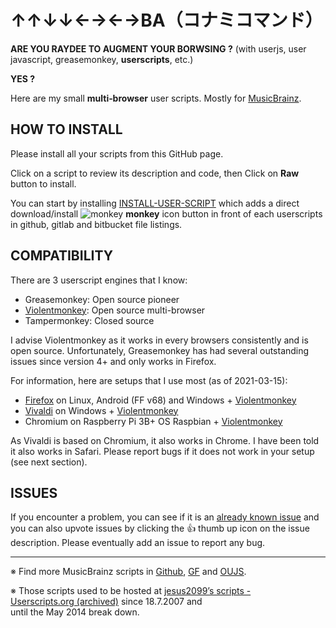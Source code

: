 ﻿↑↑↓↓←→←→BA（コナミコマンド）
=====================

**ARE YOU RAYDEE TO AUGMENT YOUR BORWSING ?** (with userjs, user javascript, 
greasemonkey, **userscripts**, etc.)

**YES ?**

Here are my small **multi‐browser** user scripts.
Mostly for [MusicBrainz](https://musicbrainz.org).


HOW TO INSTALL
--------------

Please install all your scripts from this GitHub page.

Click on a script to review its description and code, then 
Click on **Raw** button to install.

You can start by installing [INSTALL-USER-SCRIPT](https://github.com/jesus2099/konami-command/blob/master/INSTALL-USER-SCRIPT.user.js) 
which adds a direct download/install ![monkey](https://github.com/violentmonkey/violentmonkey/raw/1d911bffd7d4c37f82b5bcdada16f0b79fe0a70a/src/public/images/icon16.png) **monkey** icon button in front of each userscripts 
in github, gitlab and bitbucket file listings.


COMPATIBILITY
-------------

There are 3 userscript engines that I know:

- Greasemonkey: Open source pioneer
- [Violentmonkey](https://violentmonkey.github.io): Open source multi-browser
- Tampermonkey: Closed source

I advise Violentmonkey as it works in every browsers consistently and is open source.
Unfortunately, Greasemonkey has had several outstanding issues since version 4+ and only works in Firefox.

For information, here are setups that I use most (as of 2021-03-15):

- [Firefox](https://mozilla.org/firefox) on Linux, Android (FF v68) and Windows + [Violentmonkey][vm-ff]
- [Vivaldi](https://vivaldi.com) on Windows + [Violentmonkey][vm-ch]
- Chromium on Raspberry Pi 3B+ OS Raspbian + [Violentmonkey][vm-ch]

As Vivaldi is based on Chromium, it also works in Chrome.
I have been told it also works in Safari.
Please report bugs if it does not work in your setup (see next section).

ISSUES
------

If you encounter a problem, you can see if it is an [already known issue](https://github.com/jesus2099/konami-command/issues?q=is%3Aissue+is%3Aopen+sort%3Areactions-%2B1-desc) 
and you can also upvote issues by clicking the :+1: thumb up icon on the issue description.
Please eventually add an issue to report any bug.

---

※ Find more MusicBrainz scripts in [Github](https://github.com/search?q=topic%3Amusicbrainz+topic%3Auserscripts), 
[GF](//greasyfork.org/scripts?set=9&sort=ratings) and [OUJS](//openuserjs.org/group/musicbrainz?orderBy=rating&orderDir=desc).

※ Those scripts used to be hosted at 
[jesus2099’s scripts - Userscripts.org (archived)](https://web.archive.org/web/20131108065418/userscripts.org/users/31010/scripts) 
since 18.7.2007 and until the May 2014 break down.


[vm-ff]: https://addons.mozilla.org/firefox/addon/violentmonkey
[vm-ch]: https://chrome.google.com/webstore/detail/violentmonkey/jinjaccalgkegednnccohejagnlnfdag
